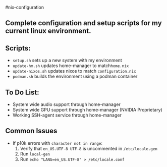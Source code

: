 #nix-configuration
## Complete configuration and setup scripts for my current linux environment.

## Scripts: 
- `setup.sh` sets up a new system with my environment
- `update-hm.sh` updates home-manager to match`home.nix`
- `update-nixos.sh` updates nixos to match `configuration.nix`
- `podman.sh` builds the environment using a podman container

## To Do List:
- System wide audio support through home-manager
- System wide GPU support through home-manager (NVIDIA Proprietary)
- Working SSH-agent service through home-manager

## Common Issues
- If p10k errors with `character not in range`:
    1. Verify that `en_US.UTF-8 UTF-8` is uncommented in `/etc/locale.gen`
    2. Run `local-gen`
    3. Run `echo "LANG=en_US.UTF-8" > /etc/locale.conf`

